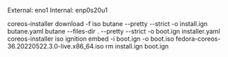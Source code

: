 External: eno1
Internal: enp0s20u1

coreos-installer download -f iso
butane --pretty --strict -o install.ign butane.yaml 
butane --files-dir . --pretty --strict -o boot.ign installer.yaml
coreos-installer iso ignition embed -i boot.ign -o boot.iso fedora-coreos-36.20220522.3.0-live.x86_64.iso
rm install.ign boot.ign

